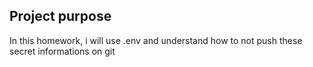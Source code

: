 ## Project purpose

In this homework, i will use .env and understand how to not push these secret informations on git